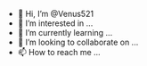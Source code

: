 - 👋 Hi, I’m @Venus521
- 👀 I’m interested in ...
- 🌱 I’m currently learning ...
- 💞️ I’m looking to collaborate on ...
- 📫 How to reach me ...

<!---
Venus521/Venus521 is a ✨ special ✨ repository because its `README.md` (this file) appears on your GitHub profile.
You can click the Preview link to take a look at your changes.
--->
